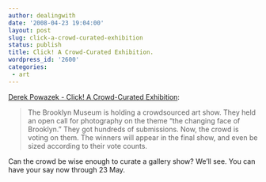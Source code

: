 ```yaml
---
author: dealingwith
date: '2008-04-23 19:04:00'
layout: post
slug: click-a-crowd-curated-exhibition
status: publish
title: Click! A Crowd-Curated Exhibition.
wordpress_id: '2600'
categories:
 - art
---
```


[Derek Powazek - Click! A Crowd-Curated Exhibition][1]:

> The Brooklyn Museum is holding a crowdsourced art show. They held an open
call for photography on the theme “the changing face of Brooklyn.” They got
hundreds of submissions. Now, the crowd is voting on them. The winners will
appear in the final show, and even be sized according to their vote counts.

Can the crowd be wise enough to curate a gallery show? We’ll see. You can have
your say now through 23 May.

   [1]: http://powazek.com/posts/940

